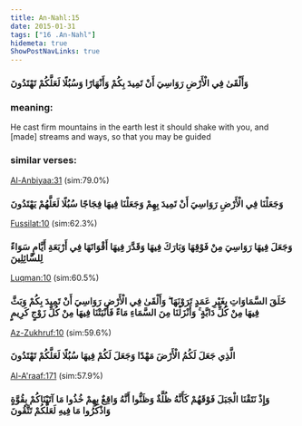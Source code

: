 ```yaml
---
title: An-Nahl:15
date: 2015-01-31
tags: ["16 .An-Nahl"]
hidemeta: true 
ShowPostNavLinks: true 
---
```

### وَأَلْقَىٰ فِي الْأَرْضِ رَوَاسِيَ أَنْ تَمِيدَ بِكُمْ وَأَنْهَارًا وَسُبُلًا لَعَلَّكُمْ تَهْتَدُونَ
### meaning: 
He cast firm mountains in the earth lest it should shake with you, and [made] streams and ways, so that you may be guided
### similar verses: 

[Al-Anbiyaa:31](/21/31) (sim:79.0%)

### وَجَعَلْنَا فِي الْأَرْضِ رَوَاسِيَ أَنْ تَمِيدَ بِهِمْ وَجَعَلْنَا فِيهَا فِجَاجًا سُبُلًا لَعَلَّهُمْ يَهْتَدُونَ

[Fussilat:10](/41/10) (sim:62.3%)

### وَجَعَلَ فِيهَا رَوَاسِيَ مِنْ فَوْقِهَا وَبَارَكَ فِيهَا وَقَدَّرَ فِيهَا أَقْوَاتَهَا فِي أَرْبَعَةِ أَيَّامٍ سَوَاءً لِلسَّائِلِينَ

[Luqman:10](/31/10) (sim:60.5%)

### خَلَقَ السَّمَاوَاتِ بِغَيْرِ عَمَدٍ تَرَوْنَهَا ۖ وَأَلْقَىٰ فِي الْأَرْضِ رَوَاسِيَ أَنْ تَمِيدَ بِكُمْ وَبَثَّ فِيهَا مِنْ كُلِّ دَابَّةٍ ۚ وَأَنْزَلْنَا مِنَ السَّمَاءِ مَاءً فَأَنْبَتْنَا فِيهَا مِنْ كُلِّ زَوْجٍ كَرِيمٍ

[Az-Zukhruf:10](/43/10) (sim:59.6%)

### الَّذِي جَعَلَ لَكُمُ الْأَرْضَ مَهْدًا وَجَعَلَ لَكُمْ فِيهَا سُبُلًا لَعَلَّكُمْ تَهْتَدُونَ

[Al-A'raaf:171](/7/171) (sim:57.9%)

### وَإِذْ نَتَقْنَا الْجَبَلَ فَوْقَهُمْ كَأَنَّهُ ظُلَّةٌ وَظَنُّوا أَنَّهُ وَاقِعٌ بِهِمْ خُذُوا مَا آتَيْنَاكُمْ بِقُوَّةٍ وَاذْكُرُوا مَا فِيهِ لَعَلَّكُمْ تَتَّقُونَ
